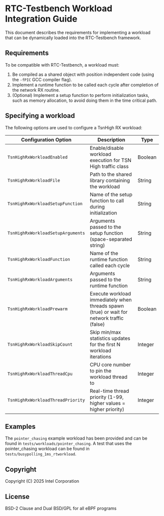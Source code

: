 # RTC-Testbench Workload Integration Guide

This document describes the requirements for implementing a workload that can be dynamically loaded into the RTC-Testbench framework.

## Requirements

To be compatible with RTC-Testbench, a workload must:

1. Be compiled as a shared object with position independent code (using the `-fPIC` GCC compiler flag).
2. Implement a runtime function to be called each cycle after completion of the network RX routine.
3. (Optional) Implement a setup function to perform initialization tasks, such as memory allocation, to avoid doing them
   in the time critical path.

## Specifying a workload

The following options are used to configure a TsnHigh RX workload:

| Configuration Option              | Description                                                                                | Type    |
| --------------------------------- | ------------------------------------------------------------------------------------------ | ------- |
| `TsnHighRxWorkloadEnabled`        | Enable/disable workload execution for TSN High traffic class                               | Boolean |
| `TsnHighRxWorkloadFile`           | Path to the shared library containing the workload                                         | String  |
| `TsnHighRxWorkloadSetupFunction`  | Name of the setup function to call during initialization                                   | String  |
| `TsnHighRxWorkloadSetupArguments` | Arguments passed to the setup function (space-separated string)                            | String  |
| `TsnHighRxWorkloadFunction`       | Name of the runtime function called each cycle                                             | String  |
| `TsnHighRxWorkloadArguments`      | Arguments passed to the runtime function                                                   | String  |
| `TsnHighRxWorkloadPrewarm`        | Execute workload immediately when threads spawn (true) or wait for network traffic (false) | Boolean |
| `TsnHighRxWorkloadSkipCount`      | Skip min/max statistics updates for the first N workload iterations                        | Integer |
| `TsnHighRxWorkloadThreadCpu`      | CPU core number to pin the workload thread to                                              | Integer |
| `TsnHighRxWorkloadThreadPriority` | Real-time thread priority (1-99, higher values = higher priority)                          | Integer |

## Examples

The `pointer_chasing` example workload has been provided and can be found in `tests/workloads/pointer_chasing`. A test that uses
the pointer_chasing workload can be found in `tests/busypolling_1ms_rtworkload`.

## Copyright

Copyright (C) 2025 Intel Corporation

## License

BSD-2 Clause and Dual BSD/GPL for all eBPF programs
